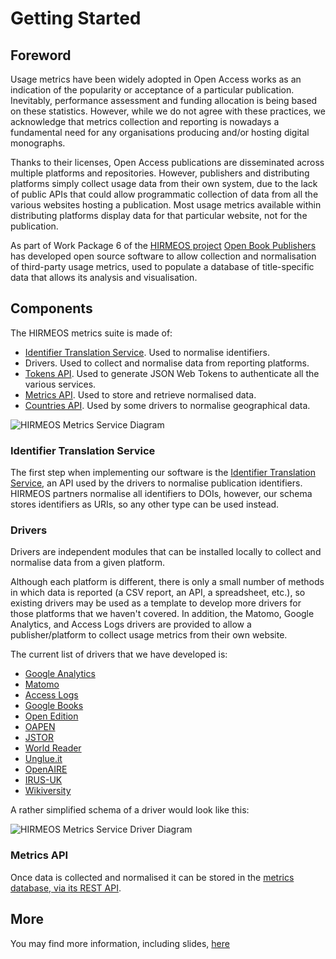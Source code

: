 # Getting Started

## Foreword
Usage metrics have been widely adopted in Open Access works as an indication of the popularity or acceptance of a particular publication. Inevitably, performance assessment and funding allocation is being based on these statistics. However, while we do not agree with these practices, we acknowledge that metrics collection and reporting is nowadays a fundamental need for any organisations producing and/or hosting digital monographs.

Thanks to their licenses, Open Access publications are disseminated across multiple platforms and repositories. However, publishers and distributing platforms simply collect usage data from their own system, due to the lack of public APIs that could allow programmatic collection of data from all the various websites hosting a publication. Most usage metrics available within distributing platforms display data for that particular website, not for the publication.

As part of Work Package 6 of the [HIRMEOS project][1] [Open Book Publishers][2] has developed open source software to allow collection and normalisation of third-party usage metrics, used to populate a database of title-specific data that allows its analysis and visualisation.

## Components
The HIRMEOS metrics suite is made of:
- [Identifier Translation Service][16]. Used to normalise identifiers.
- Drivers. Used to collect and normalise data from reporting platforms.
- [Tokens API][19]. Used to generate JSON Web Tokens to authenticate all the various services.
- [Metrics API][17]. Used to store and retrieve normalised data.
- [Countries API][18]. Used by some drivers to normalise geographical data.

![HIRMEOS Metrics Service Diagram](https://www.openbookpublishers.com/shopimages/metrics-servicehirmeos-wp6.png)

### Identifier Translation Service
The first step when implementing our software is the [Identifier Translation Service][16], an API used by the drivers to normalise publication identifiers. HIRMEOS partners normalise all identifiers to DOIs, however, our schema stores identifiers as URIs, so any other type can be used instead.

### Drivers
Drivers are independent modules that can be installed locally to collect and normalise data from a given platform.

Although each platform is different, there is only a small number of methods in which data is reported (a CSV report, an API, a spreadsheet, etc.), so existing drivers may be used as a template to develop more drivers for those platforms that we haven't covered. In addition, the Matomo, Google Analytics, and Access Logs drivers are provided to allow a publisher/platform to collect usage metrics from their own website.

The current list of drivers that we have developed is:

- [Google Analytics][3]
- [Matomo][4]
- [Access Logs][5]
- [Google Books][6]
- [Open Edition][7]
- [OAPEN][8]
- [JSTOR][9]
- [World Reader][10]
- [Unglue.it][11]
- [OpenAIRE][12]
- [IRUS-UK][13]
- [Wikiversity][14]

A rather simplified schema of a driver would look like this:

![HIRMEOS Metrics Service Driver Diagram](https://www.openbookpublishers.com/shopimages/driver-process.png)

### Metrics API
Once data is collected and normalised it can be stored in the [metrics database, via its REST API][17].

## More
You may find more information, including slides, [here][15]


[1]: https://www.hirmeos.eu "HIRMEOS"
[2]: https://www.openbookpublishers.com "Open Book Publishers"
[3]: https://metrics.operas-eu.org/docs/google-analytics "Google Analytics"
[4]: https://metrics.operas-eu.org/docs/matomo "Matomo"
[5]: https://metrics.operas-eu.org/docs/access-logs "Access logs"
[6]: https://metrics.operas-eu.org/docs/google-books "Google Books"
[7]: https://metrics.operas-eu.org/docs/open-edition "Open Edition"
[8]: https://metrics.operas-eu.org/docs/oapen "OAPEN"
[9]: https://metrics.operas-eu.org/docs/jstor "JSTOR"
[10]: https://metrics.operas-eu.org/docs/world-reader "World Reader"
[11]: https://metrics.operas-eu.org/docs/unglueit "Unglue.it"
[12]: https://metrics.operas-eu.org/docs/openaire "OpenAIRE"
[13]: https://metrics.operas-eu.org/docs/irus-uk "IRUS-UK"
[14]: https://metrics.operas-eu.org/docs/wikiversity "Wikiversity"
[15]: https://www.openbookpublishers.com/section/92/1 "OA Book Usage Data"
[16]: https://metrics.operas-eu.org/docs/identifier-translation-service "Translation service"
[17]: https://metrics.operas-eu.org/docs/metrics-api "Metrics API"
[18]: https://metrics.operas-eu.org/docs/countries-api "Countries API"
[19]: https://metrics.operas-eu.org/docs/tokens-api "Tokens API"
